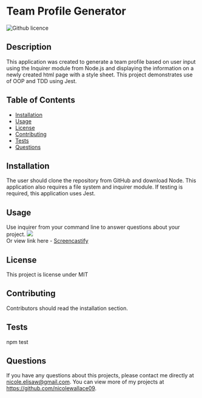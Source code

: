 # Team Profile Generator 
![Github licence](http://img.shields.io/badge/license-MIT-blue.svg)

## Description 
This application was created to generate a team profile based on user input using the Inquirer module from Node.js and displaying the information on a newly created html page with a style sheet. This project demonstrates use of OOP and TDD using Jest. 
 
## Table of Contents
* [Installation](#installation)
* [Usage](#usage)
* [License](#license)
* [Contributing](#contributing)
* [Tests](#tests)
* [Questions](#questions)

## Installation 
The user should clone the repository from GitHub and download Node. This application also requires a file system and inquirer module. If testing is required, this application uses Jest. 

## Usage 
Use inquirer from your command line to answer questions about your project.
<img src="utils/README-GENERATOR (1).gif"><br>
Or view link here - [Screencastify](https://drive.google.com/file/d/1L59uBnHWqkOiv5k9UkQEpBJuVX4CRidP/view)

## License 
This project is license under MIT

## Contributing 
Contributors should read the installation section. 

## Tests
npm test

## Questions
If you have any questions about this projects, please contact me directly at nicole.elisaw@gmail.com. You can view more of my projects at https://github.com/nicolewallace09.